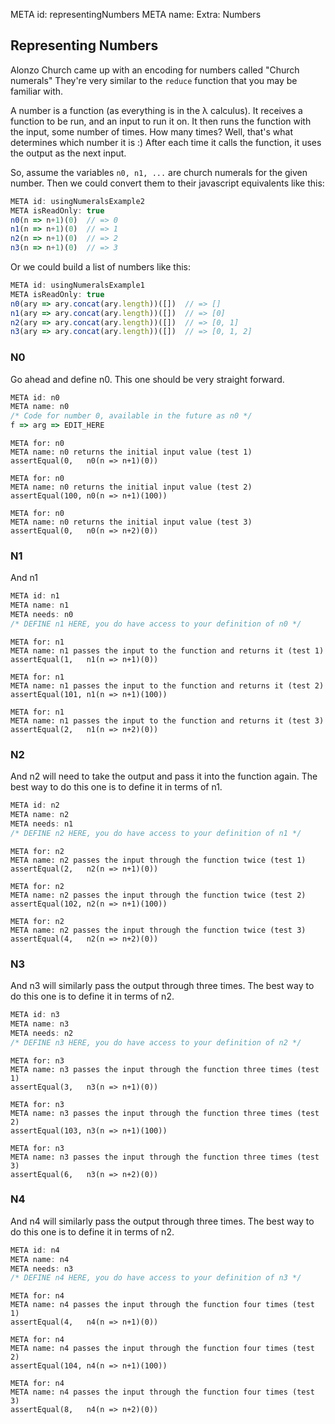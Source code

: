 META id: representingNumbers
META name: Extra: Numbers


Representing Numbers
--------------------

Alonzo Church came up with an encoding for numbers called "Church numerals"
They're very similar to the `reduce` function that you may be familiar with.

A number is a function (as everything is in the λ calculus).
It receives a function to be run, and an input to run it on.
It then runs the function with the input, some number of times.
How many times? Well, that's what determines which number it is :)
After each time it calls the function, it uses the output as the next input.

So, assume the variables `n0, n1, ...` are church numerals for the given number.
Then we could convert them to their javascript equivalents like this:

```js
META id: usingNumeralsExample2
META isReadOnly: true
n0(n => n+1)(0)  // => 0
n1(n => n+1)(0)  // => 1
n2(n => n+1)(0)  // => 2
n3(n => n+1)(0)  // => 3
```

Or we could build a list of numbers like this:

```js
META id: usingNumeralsExample1
META isReadOnly: true
n0(ary => ary.concat(ary.length))([])  // => []
n1(ary => ary.concat(ary.length))([])  // => [0]
n2(ary => ary.concat(ary.length))([])  // => [0, 1]
n3(ary => ary.concat(ary.length))([])  // => [0, 1, 2]
```

### N0

Go ahead and define n0. This one should be very straight forward.

```js
META id: n0
META name: n0
/* Code for number 0, available in the future as n0 */
f => arg => EDIT_HERE
```

```test
META for: n0
META name: n0 returns the initial input value (test 1)
assertEqual(0,   n0(n => n+1)(0))
```

```test
META for: n0
META name: n0 returns the initial input value (test 2)
assertEqual(100, n0(n => n+1)(100))
```

```test
META for: n0
META name: n0 returns the initial input value (test 3)
assertEqual(0,   n0(n => n+2)(0))
```

### N1

And n1

```js
META id: n1
META name: n1
META needs: n0
/* DEFINE n1 HERE, you do have access to your definition of n0 */
```

```test
META for: n1
META name: n1 passes the input to the function and returns it (test 1)
assertEqual(1,   n1(n => n+1)(0))
```

```test
META for: n1
META name: n1 passes the input to the function and returns it (test 2)
assertEqual(101, n1(n => n+1)(100))
```

```test
META for: n1
META name: n1 passes the input to the function and returns it (test 3)
assertEqual(2,   n1(n => n+2)(0))
```

### N2

And n2 will need to take the output and pass it into the function again.
The best way to do this one is to define it in terms of n1.


```js
META id: n2
META name: n2
META needs: n1
/* DEFINE n2 HERE, you do have access to your definition of n1 */
```

```test
META for: n2
META name: n2 passes the input through the function twice (test 1)
assertEqual(2,   n2(n => n+1)(0))
```

```test
META for: n2
META name: n2 passes the input through the function twice (test 2)
assertEqual(102, n2(n => n+1)(100))
```

```test
META for: n2
META name: n2 passes the input through the function twice (test 3)
assertEqual(4,   n2(n => n+2)(0))
```

### N3

And n3 will similarly pass the output through three times.
The best way to do this one is to define it in terms of n2.


```js
META id: n3
META name: n3
META needs: n2
/* DEFINE n3 HERE, you do have access to your definition of n2 */
```

```test
META for: n3
META name: n3 passes the input through the function three times (test 1)
assertEqual(3,   n3(n => n+1)(0))
```

```test
META for: n3
META name: n3 passes the input through the function three times (test 2)
assertEqual(103, n3(n => n+1)(100))
```

```test
META for: n3
META name: n3 passes the input through the function three times (test 3)
assertEqual(6,   n3(n => n+2)(0))
```

### N4

And n4 will similarly pass the output through three times.
The best way to do this one is to define it in terms of n2.


```js
META id: n4
META name: n4
META needs: n3
/* DEFINE n4 HERE, you do have access to your definition of n3 */
```

```test
META for: n4
META name: n4 passes the input through the function four times (test 1)
assertEqual(4,   n4(n => n+1)(0))
```

```test
META for: n4
META name: n4 passes the input through the function four times (test 2)
assertEqual(104, n4(n => n+1)(100))
```

```test
META for: n4
META name: n4 passes the input through the function four times (test 3)
assertEqual(8,   n4(n => n+2)(0))
```
